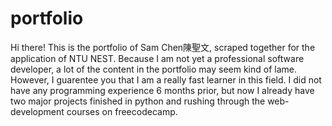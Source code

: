 # portfolio
Hi there! This is the portfolio of Sam Chen陳聖文, scraped together for the application of NTU NEST. Because I am not yet a professional software developer, a lot of the content in the portfolio may seem kind of lame. However, I guarentee you that I am a really fast learner in this field. I did not have any programming experience 6 months prior, but now I already have two major projects finished in python and rushing through the web-development courses on freecodecamp.
